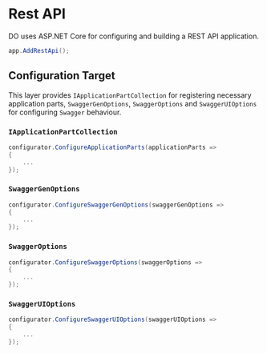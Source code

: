 # Rest API

DO uses ASP.NET Core for configuring and building a REST API application.

```csharp
app.AddRestApi();
```

## Configuration Target

This layer provides `IApplicationPartCollection` for registering necessary  
application parts, `SwaggerGenOptions`, `SwaggerOptions` and `SwaggerUIOptions`
for configuring `Swagger` behaviour.

### `IApplicationPartCollection`

```csharp
configurator.ConfigureApplicationParts(applicationParts =>
{
    ...
});
```

### `SwaggerGenOptions`

```csharp
configurator.ConfigureSwaggerGenOptions(swaggerGenOptions =>
{
    ...
});
```

### `SwaggerOptions`

```csharp
configurator.ConfigureSwaggerOptions(swaggerOptions =>
{
    ...
});
```

### `SwaggerUIOptions`

```csharp
configurator.ConfigureSwaggerUIOptions(swaggerUIOptions =>
{
    ...
});
```